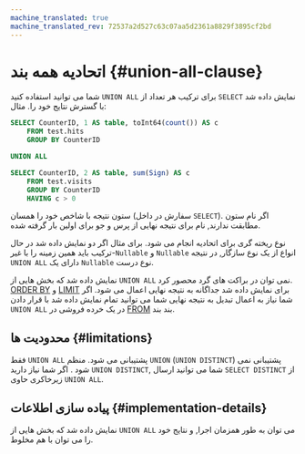 ```yaml
---
machine_translated: true
machine_translated_rev: 72537a2d527c63c07aa5d2361a8829f3895cf2bd
---
```


# اتحادیه همه بند {#union-all-clause}

شما می توانید استفاده کنید `UNION ALL` برای ترکیب هر تعداد از `SELECT` نمایش داده شد با گسترش نتایج خود را. مثال:

``` sql
SELECT CounterID, 1 AS table, toInt64(count()) AS c
    FROM test.hits
    GROUP BY CounterID

UNION ALL

SELECT CounterID, 2 AS table, sum(Sign) AS c
    FROM test.visits
    GROUP BY CounterID
    HAVING c > 0
```

ستون نتیجه با شاخص خود را همسان (سفارش در داخل `SELECT`). اگر نام ستون مطابقت ندارند, نام برای نتیجه نهایی از پرس و جو برای اولین بار گرفته شده.

نوع ریخته گری برای اتحادیه انجام می شود. برای مثال اگر دو نمایش داده شد در حال ترکیب باید همین زمینه را با غیر-`Nullable` و `Nullable` انواع از یک نوع سازگار, در نتیجه `UNION ALL` دارای یک `Nullable` نوع درست.

نمایش داده شد که بخش هایی از `UNION ALL` نمی توان در براکت های گرد محصور کرد. [ORDER BY](order-by.md) و [LIMIT](limit.md) برای نمایش داده شد جداگانه به نتیجه نهایی اعمال می شود. اگر شما نیاز به اعمال تبدیل به نتیجه نهایی شما می توانید تمام نمایش داده شد با قرار دادن `UNION ALL` در یک خرده فروشی در [FROM](from.md) بند بند.

## محدودیت ها {#limitations}

فقط `UNION ALL` پشتیبانی می شود. منظم `UNION` (`UNION DISTINCT`) پشتیبانی نمی شود . اگر شما نیاز دارید `UNION DISTINCT`, شما می توانید ارسال `SELECT DISTINCT` از زیرخاکری حاوی `UNION ALL`.

## پیاده سازی اطلاعات {#implementation-details}

نمایش داده شد که بخش هایی از `UNION ALL` می توان به طور همزمان اجرا, و نتایج خود را می توان با هم مخلوط.
